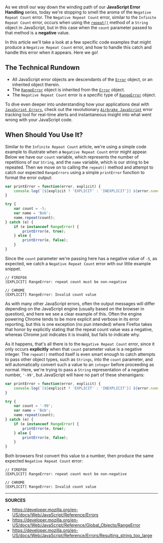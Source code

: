 As we stroll our way down the winding path of our __JavaScript Error Handling__ series, today we're stopping to smell the aroma of the `Negative Repeat Count` error.  The `Negative Repeat Count` error, similar to the `Infinite Repeat Count` error, occurs when using the [`repeat()`] method of a `String` object in JavaScript, but in this case when the `count` parameter passed to that method is a __negative__ value.

In this article we'll take a look at a few specific code examples that might produce a `Negative Repeat Count` error, and how to handle this catch and handle this error when it appears.  Here we go!

## The Technical Rundown

- All JavaScript error objects are descendants of the [`Error`] object, or an inherited object therein.
- The [`RangeError`] object is inherited from the [`Error`] object.
- The `Negative Repeat Count` error is a specific type of [`RangeError`] object.

To dive even deeper into understanding how your applications deal with [`JavaScript Errors`], check out the revolutionary [`Airbrake JavaScript`] error tracking tool for real-time alerts and instantaneous insight into what went wrong with your JavaScript code.

## When Should You Use It?

Similar to the `Infinite Repeat Count` article, we're using a simple code example to illustrate when a `Negative Repeat Count` error might appear.  Below we have our `count` variable, which represents the number of repetitions of our `String`, and the `name` variable, which is our string to be repeated.  Then we move on to calling the `repeat()` method and attempt to catch our expected `RangeErrors` using a simple `printError` function to format the error output:

```js
var printError = function(error, explicit) {
    console.log(`[${explicit ? 'EXPLICIT' : 'INEXPLICIT'}] ${error.name}: ${error.message}`);
}

try {
    var count = -5;
    var name = 'Bob';
    name.repeat(count);
} catch (e) {
    if (e instanceof RangeError) {
        printError(e, true);
    } else {
        printError(e, false);
    }
}
```

Since the `count` parameter we're passing here has a negative value of `-5`, as expected, we catch a `Negative Repeat Count` error with our little example snippet.

```
// FIREFOX
[EXPLICIT] RangeError: repeat count must be non-negative

// CHROME
[EXPLICIT] RangeError: Invalid count value
```

As with many other JavaScript errors, often the output messages will differ depending on the JavaScript engine (usually based on the browser in question), and here we see a clear example of this.  Often the engine powering Chrome tends to be more explicit and verbose in its error reporting, but this is one exception (no pun intended) where Firefox takes that honor by explicitly stating that the repeat count value was a negative, whereas Chrome just indicates it is invalid, but fails to indicate why.

As it happens, that's all there is to the `Negative Repeat Count` error, since it only occurs __explicitly__ when that `count` parameter value is a negative integer.  The `repeat()` method itself is even smart enough to catch attempts to pass other object types, such as `Strings`, into the `count` parameter, and will automatically convert such a value to an `integer` before proceeding as normal.  Here, we're trying to pass a `String` representation of a negative number, `'-99'`, but JavaScript will have no part of these shenanigans:

```js
var printError = function(error, explicit) {
    console.log(`[${explicit ? 'EXPLICIT' : 'INEXPLICIT'}] ${error.name}: ${error.message}`);
}

try {
    var count = '-99';
    var name = 'Bob';
    name.repeat(count);
} catch (e) {
    if (e instanceof RangeError) {
        printError(e, true);
    } else {
        printError(e, false);
    }
}
```

Both browsers first convert this value to a number, then produce the same expected `Negative Repeat Count` error:

```
// FIREFOX
[EXPLICIT] RangeError: repeat count must be non-negative

// CHROME
[EXPLICIT] RangeError: Invalid count value
```

[`Airbrake JavaScript`]: https://airbrake.io/languages/javascript_exception_handler
[`Error`]: https://developer.mozilla.org/en-US/docs/Web/JavaScript/Reference/Global_Objects/Error
[`JavaScript Errors`]: https://airbrake.io/blog/javascript-error-handling/javascript-error-hierarchy
[`RangeError`]: https://developer.mozilla.org/en-US/docs/Web/JavaScript/Reference/Global_Objects/RangeError
[`repeat()`]: https://developer.mozilla.org/en-US/docs/Web/JavaScript/Reference/Global_Objects/String/repeat

---

__SOURCES__

- https://developer.mozilla.org/en-US/docs/Web/JavaScript/Reference/Errors
- https://developer.mozilla.org/en-US/docs/Web/JavaScript/Reference/Global_Objects/RangeError
- https://developer.mozilla.org/en-US/docs/Web/JavaScript/Reference/Errors/Resulting_string_too_large
